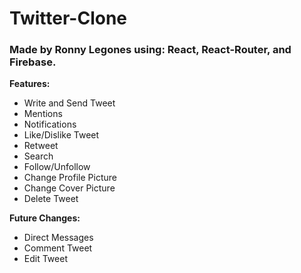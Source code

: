 <h1>Twitter-Clone</h1>

  <h3>Made by Ronny Legones using: React, React-Router, and Firebase.</h3>
  
  <b>Features: </b>
  - Write and Send Tweet
  - Mentions
  - Notifications
  - Like/Dislike Tweet
  - Retweet
  - Search
  - Follow/Unfollow
  - Change Profile Picture
  - Change Cover Picture
  - Delete Tweet
  
  <b>Future Changes:</b>
  - Direct Messages
  - Comment Tweet
  - Edit Tweet
